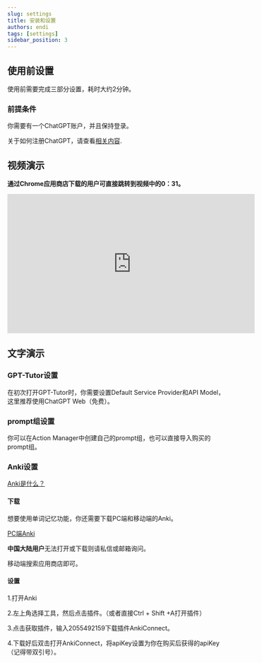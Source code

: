```yaml
---
slug: settings
title: 安装和设置
authors: endi
tags: [settings]
sidebar_position: 3
---
```

## 使用前设置

使用前需要完成三部分设置，耗时大约2分钟。


### 前提条件

你需要有一个ChatGPT账户，并且保持登录。

关于如何注册ChatGPT，请查看[相关内容](https://chatgptzhanghao.com/#:~:text=%E6%B3%A8%E5%86%8CChatGPT%20%E8%B4%A6%E5%8F%B7,-%E6%B3%A8%E5%86%8AChatGPT%E8%BF%99&text=%E6%89%93%E5%BC%80%E5%AE%98%E6%96%B9%E6%B3%A8%E5%86%8C%20https%3A%2F%2F,%E9%AA%8C%E8%AF%81%E6%8C%89%E9%92%AE%E5%AE%8C%E6%88%90%E9%82%AE%E7%AE%B1%E9%AA%8C%E8%AF%81).

## 视频演示

**通过Chrome应用商店下载的用户可直接跳转到视频中的0：31。**

<iframe width="560" height="315" src="https://www.youtube.com/embed/fIfPeJalV2U?si=0qwfua2X3SDoyY45" title="YouTube video player" frameborder="0" allow="accelerometer; autoplay; clipboard-write; encrypted-media; gyroscope; picture-in-picture; web-share" allowfullscreen></iframe>

## 文字演示

### GPT-Tutor设置

在初次打开GPT-Tutor时，你需要设置Default Service Provider和API Model，这里推荐使用ChatGPT Web（免费）。

### prompt组设置

你可以在Action Manager中创建自己的prompt组，也可以直接导入购买的prompt组。

### Anki设置
[Anki是什么？](https://sspai.com/post/65095)

#### 下载
想要使用单词记忆功能，你还需要下载PC端和移动端的Anki。

[PC端Anki](https://apps.ankiweb.net/)

**中国大陆用户**无法打开或下载则请私信或邮箱询问。

移动端搜索应用商店即可。

#### 设置

1.打开Anki

2.左上角选择工具，然后点击插件。（或者直接Ctrl + Shift +A打开插件）

3.点击获取插件，输入2055492159下载插件AnkiConnect。

4.下载好后双击打开AnkiConnect，将apiKey设置为你在购买后获得的apiKey（记得带双引号）。


